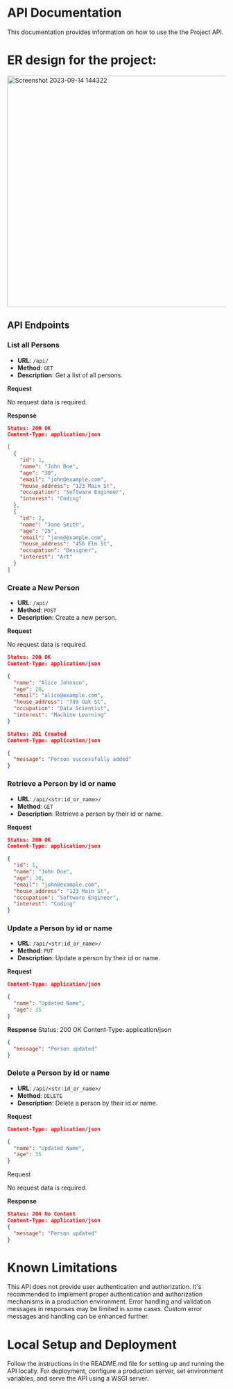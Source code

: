 # API Documentation

This documentation provides information on how to use the the Project API.

# ER design for the project:


<img width="533" alt="Screenshot 2023-09-14 144322" src="https://github.com/denscholar/hngXstageTwo/assets/48631109/16020bbd-7af0-4d9e-9059-5d10cc40f864">



## API Endpoints

### List all Persons

- **URL**: `/api/`
- **Method**: `GET`
- **Description**: Get a list of all persons.

**Request**

No request data is required.

**Response**

```json
Status: 200 OK
Content-Type: application/json

[
  {
    "id": 1,
    "name": "John Doe",
    "age": "30",
    "email": "john@example.com",
    "house_address": "123 Main St",
    "occupation": "Software Engineer",
    "interest": "Coding"
  },
  {
    "id": 2,
    "name": "Jane Smith",
    "age": "25",
    "email": "jane@example.com",
    "house_address": "456 Elm St",
    "occupation": "Designer",
    "interest": "Art"
  }
]

```


### Create a New Person
- **URL**: `/api/`
- **Method**: `POST`
- **Description**: Create a new person.

**Request**

No request data is required.

```json
Status: 200 OK
Content-Type: application/json

{
  "name": "Alice Johnson",
  "age": 28,
  "email": "alice@example.com",
  "house_address": "789 Oak St",
  "occupation": "Data Scientist",
  "interest": "Machine Learning"
}

Status: 201 Created
Content-Type: application/json

{
  "message": "Person successfully added"
}
```


### Retrieve a Person by id or name
- **URL**: `/api/<str:id_or_name>/`
- **Method**: `GET`
- **Description**: Retrieve a person by their id or name.

**Request**

```json
Status: 200 OK
Content-Type: application/json

{
  "id": 1,
  "name": "John Doe",
  "age": 30,
  "email": "john@example.com",
  "house_address": "123 Main St",
  "occupation": "Software Engineer",
  "interest": "Coding"
}
```


### Update a Person by id or name
- **URL**: `/api/<str:id_or_name>/`
- **Method**: `PUT`
- **Description**: Update a person by their id or name.

**Request**

```json
Content-Type: application/json

{
  "name": "Updated Name",
  "age": 35
}
```
**Response**
Status: 200 OK
Content-Type: application/json
```json
{
  "message": "Person updated"
}

```

### Delete a Person by id or name
- **URL**: `/api/<str:id_or_name>/`
- **Method**: `DELETE`
- **Description**: Delete a person by their id or name.

**Request**

```json
Content-Type: application/json

{
  "name": "Updated Name",
  "age": 35
}
```

Request

No request data is required.


**Response**

```json
Status: 204 No Content
Content-Type: application/json
{
  "message": "Person updated"
}

```
# Known Limitations
This API does not provide user authentication and authorization. It's recommended to implement proper authentication and authorization mechanisms in a production environment.
Error handling and validation messages in responses may be limited in some cases. Custom error messages and handling can be enhanced further.


# Local Setup and Deployment
Follow the instructions in the README.md file for setting up and running the API locally. For deployment, configure a production server, set environment variables, and serve the API using a WSGI server.

